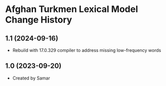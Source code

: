 Afghan Turkmen Lexical Model Change History
====================

1.1 (2024-09-16)
----------------
* Rebuild with 17.0.329 compiler to address missing low-frequency words

1.0 (2023-09-20)
----------------
* Created by Samar
